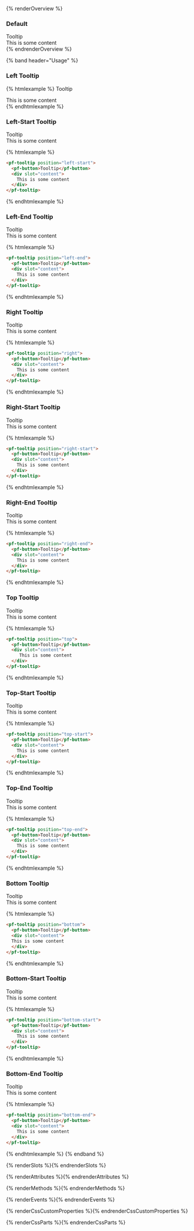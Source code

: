 {% renderOverview %}
### Default 
<pf-tooltip>
  <pf-button>Tooltip</pf-button>
  <div slot="content">
    This is some content
  </div>
</pf-tooltip>
{% endrenderOverview %}

{% band header="Usage" %}

### Left Tooltip
{% htmlexample %}
<pf-tooltip position="left">
  <pf-button>Tooltip</pf-button>
  <div slot="content">
    This is some content
  </div>
</pf-tooltip>
{% endhtmlexample %}

### Left-Start Tooltip
<pf-tooltip position="left-start">
  <pf-button>Tooltip</pf-button>
  <div slot="content">
    This is some content
  </div>
</pf-tooltip>

{% htmlexample %}
```html
<pf-tooltip position="left-start">
  <pf-button>Tooltip</pf-button>
  <div slot="content">
    This is some content
  </div>
</pf-tooltip>
```
{% endhtmlexample %}

### Left-End Tooltip
<pf-tooltip position="left-end">
  <pf-button>Tooltip</pf-button>
  <div slot="content">
    This is some content
  </div>
</pf-tooltip>

{% htmlexample %}
```html
<pf-tooltip position="left-end">
  <pf-button>Tooltip</pf-button>
  <div slot="content">
    This is some content
  </div>
</pf-tooltip>
```
{% endhtmlexample %}

### Right Tooltip
<pf-tooltip position="right">
  <pf-button>Tooltip</pf-button>
  <div slot="content">
    This is some content
  </div>
</pf-tooltip>

{% htmlexample %}
```html
<pf-tooltip position="right">
  <pf-button>Tooltip</pf-button>
  <div slot="content">
    This is some content
  </div>
</pf-tooltip>
```
{% endhtmlexample %}

### Right-Start Tooltip
<pf-tooltip position="right-start">
  <pf-button>Tooltip</pf-button>
  <div slot="content">
    This is some content
  </div>
</pf-tooltip>

{% htmlexample %}
```html
<pf-tooltip position="right-start">
  <pf-button>Tooltip</pf-button>
  <div slot="content">
    This is some content
  </div>
</pf-tooltip>
```
{% endhtmlexample %}

### Right-End Tooltip
<pf-tooltip position="right-end">
  <pf-button>Tooltip</pf-button>
  <div slot="content">
    This is some content
  </div>
</pf-tooltip>

{% htmlexample %}
```html
<pf-tooltip position="right-end">
  <pf-button>Tooltip</pf-button>
  <div slot="content">
    This is some content
  </div>
</pf-tooltip>
```
{% endhtmlexample %}

### Top Tooltip
<pf-tooltip position="top">
  <pf-button>Tooltip</pf-button>
  <div slot="content">
     This is some content
  </div>
</pf-tooltip>

{% htmlexample %}
```html
<pf-tooltip position="top">
  <pf-button>Tooltip</pf-button>
  <div slot="content">
     This is some content
  </div>
</pf-tooltip>
```
{% endhtmlexample %}

### Top-Start Tooltip
<pf-tooltip position="top-start">
  <pf-button>Tooltip</pf-button>
  <div slot="content">
    This is some content
  </div>
</pf-tooltip>

{% htmlexample %}
```html
<pf-tooltip position="top-start">
  <pf-button>Tooltip</pf-button>
  <div slot="content">
    This is some content
  </div>
</pf-tooltip>
```
{% endhtmlexample %}

### Top-End Tooltip
<pf-tooltip position="top-end">
  <pf-button>Tooltip</pf-button>
  <div slot="content">
    This is some content
  </div>
</pf-tooltip>

{% htmlexample %}
```html
<pf-tooltip position="top-end">
  <pf-button>Tooltip</pf-button>
  <div slot="content">
    This is some content
  </div>
</pf-tooltip>
```
{% endhtmlexample %}

### Bottom Tooltip
<pf-tooltip position="bottom">
  <pf-button>Tooltip</pf-button>
  <div slot="content">
  This is some content
  </div>
</pf-tooltip>

{% htmlexample %}
```html
<pf-tooltip position="bottom">
  <pf-button>Tooltip</pf-button>
  <div slot="content">
  This is some content
  </div>
</pf-tooltip>
```
{% endhtmlexample %}

### Bottom-Start Tooltip
<pf-tooltip position="bottom-start">
  <pf-button>Tooltip</pf-button>
  <div slot="content">
    This is some content
  </div>
</pf-tooltip>

{% htmlexample %}
```html
<pf-tooltip position="bottom-start">
  <pf-button>Tooltip</pf-button>
  <div slot="content">
    This is some content
  </div>
</pf-tooltip>
```
{% endhtmlexample %}

### Bottom-End Tooltip
<pf-tooltip position="bottom-end">
  <pf-button>Tooltip</pf-button>
  <div slot="content">
    This is some content
  </div>
</pf-tooltip>

{% htmlexample %}
```html
<pf-tooltip position="bottom-end">
  <pf-button>Tooltip</pf-button>
  <div slot="content">
    This is some content
  </div>
</pf-tooltip>
```
{% endhtmlexample %}
{% endband %}

{% renderSlots %}{% endrenderSlots %}

{% renderAttributes %}{% endrenderAttributes %}

{% renderMethods %}{% endrenderMethods %}

{% renderEvents %}{% endrenderEvents %}

{% renderCssCustomProperties %}{% endrenderCssCustomProperties %}

{% renderCssParts %}{% endrenderCssParts %}
